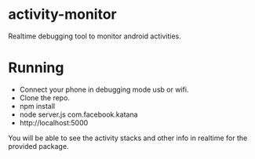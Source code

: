 activity-monitor
================

Realtime debugging tool to monitor android activities.

Running
================
- Connect your phone in debugging mode usb or wifi.
- Clone the repo.
- npm install
- node server.js com.facebook.katana
- http://localhost:5000

You will be able to see the activity stacks and other info in realtime for the provided package.
